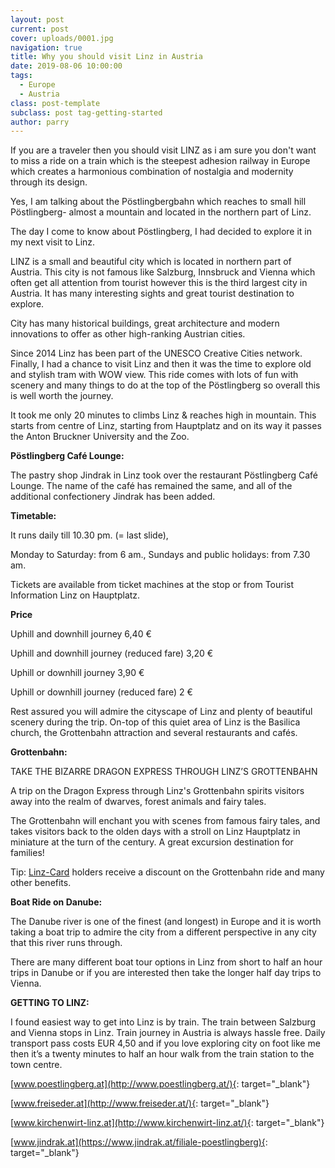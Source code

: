 ```yaml
---
layout: post
current: post
cover: uploads/0001.jpg
navigation: true
title: Why you should visit Linz in Austria
date: 2019-08-06 10:00:00
tags:
  - Europe
  - Austria
class: post-template
subclass: post tag-getting-started
author: parry
---
```


If you are a traveler then you should visit LINZ as i am sure you don't want to miss a ride on a train which is the steepest adhesion railway in Europe which creates a harmonious combination of nostalgia and modernity through its design.

Yes, I am talking about the Pöstlingbergbahn which reaches to small hill Pöstlingberg- almost a mountain and located in the northern part of Linz.

The day I come to know about Pöstlingberg, I had decided to explore it in my next visit to Linz.

LINZ is a small and beautiful city which is located in northern part of Austria. This city is not famous like Salzburg, Innsbruck and Vienna which often get all attention from tourist however this is the third largest city in Austria. It has many interesting sights and great tourist destination to explore.

City has many historical buildings, great architecture and modern innovations to offer as other high-ranking Austrian cities.

Since 2014 Linz has been part of the UNESCO Creative Cities network. Finally, I had a chance to visit Linz and then it was the time to explore old and stylish tram with WOW view. This ride comes with lots of fun with scenery and many things to do at the top of the Pöstlingberg so overall this is well worth the journey.

It took me only 20 minutes to climbs Linz & reaches high in mountain. This starts from centre of Linz, starting from Hauptplatz and on its way it passes the Anton Bruckner University and the Zoo.

**Pöstlingberg Caf&eacute; Lounge:**

The pastry shop Jindrak in Linz took over the restaurant Pöstlingberg Caf&eacute; Lounge. The name of the caf&eacute; has remained the same, and all of the additional confectionery Jindrak has been added.

**Timetable:**

It runs daily till 10.30 pm. (= last slide),

Monday to Saturday: from 6 am., Sundays and public holidays: from 7.30 am.

Tickets are available from ticket machines at the stop or from Tourist Information Linz on Hauptplatz.

**Price**

Uphill and downhill journey 6,40 €

Uphill and downhill journey (reduced fare) 3,20 €

Uphill or downhill journey 3,90 €

Uphill or downhill journey (reduced fare) 2 €

Rest assured you will admire the cityscape of Linz and plenty of beautiful scenery during the trip. On-top of this quiet area of Linz is the Basilica church, the Grottenbahn attraction and several restaurants and caf&eacute;s.

**Grottenbahn:**

TAKE THE BIZARRE DRAGON EXPRESS THROUGH LINZ’S GROTTENBAHN

A trip on the Dragon Express through Linz's Grottenbahn spirits visitors away into the realm of dwarves, forest animals and fairy tales.

The Grottenbahn will enchant you with scenes from famous fairy tales, and takes visitors back to the olden days with a stroll on Linz Hauptplatz in miniature at the turn of the century. A great excursion destination for families\!

Tip: [Linz-Card](https://www.linztourismus.at/en/leisure/plan-a-trip/linzcard/) holders receive a discount on the Grottenbahn ride and many other benefits.

**Boat Ride on Danube:**

The Danube river is one of the finest (and longest) in Europe and it is worth taking a boat trip to admire the city from a different perspective in any city that this river runs through.

There are many different boat tour options in Linz from short to half an hour trips in Danube or if you are interested then take the longer half day trips to Vienna.

**GETTING TO LINZ:**

I found easiest way to get into Linz is by train. The train between Salzburg and Vienna stops in Linz. Train journey in Austria is always hassle free. Daily transport pass costs EUR 4,50 and if you love exploring city on foot like me then it’s a twenty minutes to half an hour walk from the train station to the town centre.

[www.poestlingberg.at](http://www.poestlingberg.at/){: target="_blank"}

[www.freiseder.at](http://www.freiseder.at/){: target="_blank"}

[www.kirchenwirt-linz.at](http://www.kirchenwirt-linz.at/){: target="_blank"}

[www.jindrak.at](https://www.jindrak.at/filiale-poestlingberg){: target="_blank"}